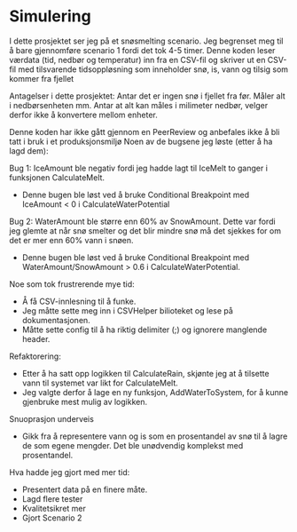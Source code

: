 # Simulering

I dette prosjektet ser jeg på et snøsmelting scenario. Jeg begrenset meg til å bare gjennomføre scenario 1 fordi det tok 4-5 timer.
Denne koden leser værdata (tid, nedbør og temperatur) inn fra en CSV-fil og skriver ut en CSV-fil med tilsvarende tidsoppløsning som inneholder snø, is, vann og tilsig som kommer fra fjellet

Antagelser i dette prosjektet:
Antar det er ingen snø i fjellet fra før.
Måler alt i nedbørsenheten mm.
Antar at alt kan måles i milimeter nedbør, velger derfor ikke å konvertere mellom enheter.

Denne koden har ikke gått gjennom en PeerReview og anbefales ikke å bli tatt i bruk i et produksjonsmiljø
Noen av de bugsene jeg løste (etter å ha lagd dem):

Bug 1:
IceAmount ble negativ fordi jeg hadde lagt til IceMelt to ganger i funksjonen CalculateMelt.
- Denne bugen ble løst ved å bruke Conditional Breakpoint med IceAmount < 0 i CalculateWaterPotential

Bug 2: 
WaterAmount ble større enn 60% av SnowAmount. Dette var fordi jeg glemte at når snø smelter og det blir mindre snø må det sjekkes for om det er mer enn 60% vann i snøen.
- Denne bugen ble løst ved å bruke Conditional Breakpoint med WaterAmount/SnowAmount > 0.6 i CalculateWaterPotential.

Noe som tok frustrerende mye tid:
- Å få CSV-innlesning til å funke.
- Jeg måtte sette meg inn i CSVHelper bilioteket og lese på dokumentasjonen.
- Måtte sette config til å ha riktig delimiter (;) og ignorere manglende header.

Refaktorering:
- Etter å ha satt opp logikken til CalculateRain, skjønte jeg at å tilsette vann til systemet var likt for CalculateMelt. 
- Jeg valgte derfor å lage en ny funksjon, AddWaterToSystem, for å kunne gjenbruke mest mulig av logikken. 

Snuoprasjon underveis
- Gikk fra å representere vann og is som en prosentandel av snø til å lagre de som egene mengder. Det ble unødvendig komplekst med prosentandel.

Hva hadde jeg gjort med mer tid:
- Presentert data på en finere måte.
- Lagd flere tester
- Kvalitetsikret mer
- Gjort Scenario 2
